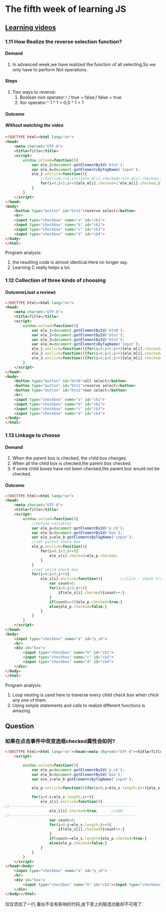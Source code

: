 # The fifth week of learning JS

## [Learning videos](https://www.bilibili.com/video/BV1J4411Q7Fx?p=1)

### 1.11 How Realize the reverse selection function?

#### Demand

1. In advanced week,we have realized the function of all selecting,So we only have to perform Not operations.

#### Steps

1. Two ways to reverse:
   1. Boolean non operator:`!`,! true = false;! false = true
   2. Xor operator:`^` 1 ^ 1 = 0;0 ^ 1 = 1

#### Outcome

##### Without watching the video

```html
<!DOCTYPE html><html lang="en">
<head>
    <meta charset="UTF-8">
    <title>Title</title>
    <script>
        window.onload=function(){
            var ele_2=document.getElementById('btn1');
            var ele_m=document.getElementsByTagName('input');
            ele_2.onclick=function(){
                //for(i=0;i<5;i++){ele_m[i].checked=!ele_m[i].checked;}
                for(i=0;i<5;i++){ele_m[i].checked=1^ele_m[i].checked;}
            }
        }
    </script>
</head>
<body>
    <button type="button" id="btn1">reserve select</button>
    <hr>
    <input type="checkbox" name="a" id="cb1">
    <input type="checkbox" name="b" id="cb2">
    <input type="checkbox" name="c" id="cb3">
    <input type="checkbox" name="d" id="cb4">
</body>
</html>
```

Program analysis:

1. the resulting code is almost identical.Here no longer say.
2. Learning C really helps a lot.

### 1.12 Collection of three kinds of choosing

#### Outcome(Just a review)

```html
<!DOCTYPE html><html lang="en">
<head>
    <meta charset="UTF-8">
    <title>Title</title>
    <script>
        window.onload=function(){
            var ele_1=document.getElementById('btn0');
            var ele_2=document.getElementById('btn1');
            var ele_3=document.getElementById('btn2');
            var ele_m=document.getElementsByTagName('input');
            ele_1.onclick=function(){for(i=0;i<5;i++){ele_m[i].checked=true;}}
            ele_2.onclick=function(){for(i=0;i<5;i++){ele_m[i].checked=!ele_m[i].checked;}}
            ele_3.onclick=function(){for(i=0;i<5;i++){ele_m[i].checked=false;}}
        }
    </script>
</head>
<body>
    <button type="button" id="btn0">all select</button>
    <button type="button" id="btn1">reserve select</button>
    <button type="button" id="btn2">non select</button>
    <hr>
    <input type="checkbox" name="a" id="cb1">
    <input type="checkbox" name="b" id="cb2">
    <input type="checkbox" name="c" id="cb3">
    <input type="checkbox" name="d" id="cb4">
</body>
</html>
```

### 1.13 Linkage to choose

#### Demand

1. When the parent box is checked, the child box changes.
2. When all the child box is checked,the parent box checked.
3. If some child boxes have not been checked,the parent box would not be checked.

#### Outcome

```html
<!DOCTYPE html><html lang="en">
<head>
    <meta charset="UTF-8">
    <title>Title</title>
    <script>
        window.onload=function(){
            //Define variables
            var ele_p=document.getElementById('p_cb');
            var ele_b=document.getElementById('box');
            var ele_s=ele_b.getElementsByTagName('input');
            //set parent check box
            ele_p.onclick=function(){
                for(i=0;i<3;i++){
                    ele_s[i].checked=ele_p.checked;
                }
            }
            //set child check box
            for(i=0;i<3;i++){
                ele_s[i].onclick=function(){        //click - check true count
                    var count=0; 
                    for(i=0;i<3;i++){
                        if(ele_s[i].checked){count++;}
                    }
                    if(count==3){ele_p.checked=true;}
                    else{ele_p.checked=false;}
                }
            }
        }
    </script>
</head>
<body>
    <input type="checkbox" name="a" id="p_cb">
    <hr>
    <div id="box">
        <input type="checkbox" name="b" id="cb2">
        <input type="checkbox" name="c" id="cb3">
        <input type="checkbox" name="d" id="cb4">
    </div>
</body>
</html>
```

Program analysis:

1. Loop nesting is used here to traverse every child check box when chick any one of them.
2. Using simple statements and calls to realize different functions is amazing.

## Question

### 如果在点击事件中改变选框checked属性会如何?

```html
<!DOCTYPE html><html lang="en"><head><meta charset="UTF-8"><title>Title</title>
    <script>

        window.onload=function(){
            var ele_p=document.getElementById('p_cb');
            var ele_b=document.getElementById('box');
            var ele_s=ele_b.getElementsByTagName('input');

            ele_p.onclick=function(){for(i=0;i<ele_s.length;i++){ele_s[i].checked=ele_p.checked;}}

            for(i=0;i<ele_s.length;i++){
                ele_s[i].onclick=function(){
//---------------------------------------------------------
                    ele_s[i].checked=true;		//add
//---------------------------------------------------------
                    var count=0;
                    for(i=0;i<ele_s.length;i++){
                        if(ele_s[i].checked){count++;}
                    }
                    if(count==ele_s.length){ele_p.checked=true;}
                    else{ele_p.checked=false;}
                }
            }
        }
    </script>
</head><body>
    <input type="checkbox" name="a" id="p_cb">
    <hr>
    <div id="box">
        <input type="checkbox" name="b" id="cb2"><input type="checkbox" name="c" id="cb3"><input type="checkbox" name="d" id="cb4">
    </div>
</body></html>
```

​	仅仅添加了一行,看似不会有影响的代码,由下至上的联选功能却不可用了.